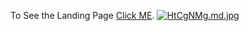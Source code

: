 To See the Landing Page [Click ME](https://bewithsnehasish.github.io/landingpageproject.github.io/).
<a href="https://bewithsnehasish.github.io/landingpageproject.github.io/"><img src="https://iili.io/HtCgNMg.md.jpg" alt="HtCgNMg.md.jpg" border="0"></a>
